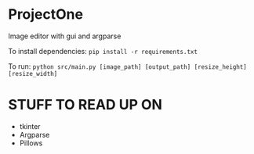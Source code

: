 # ProjectOne
Image editor with gui and argparse

To install dependencies:
```pip install -r requirements.txt```

To run:
```python src/main.py [image_path] [output_path] [resize_height] [resize_width]```


# STUFF TO READ UP ON
- tkinter
- Argparse
- Pillows
